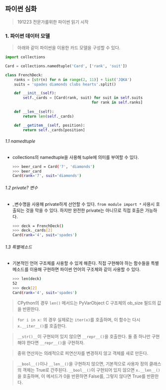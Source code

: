 ## 파이썬 심화

> 191223 전문가를위한 파이썬 읽기 시작

### 1. 파이썬 데이터 모델

> 아래와 같이 파이썬을 이용한 카드 모델을 구성할 수 있다.

```python
import collections

Card = collections.namedtuple('Card', ['rank', 'suit'])

class FrenchDeck:
    ranks = [str(n) for n in range(2, 11)] + list('JQKA')
    suits = 'spades diamonds clubs hearts'.split()

    def __init__(self):
        self._cards = [Card(rank, suit) for suit in self.suits 
                                       for rank in self.ranks]
    
    def __len__(self):
        return len(self._cards)

    def __getitem__(self, position):
        return self._cards[position]
```

###### 1.1 namedtuple

- collections의 namedtuple을 사용해 tuple에 의미를 부여할 수 있다.

  ```bash
  >>> beer_card = Card('7', 'diamonds')
  >>> beer_card
  Card(rank='7', suit='diamonds')
  ```

###### 1.2 private? 변수

- _변수명을 사용해 private하게 선언할 수 있다. `from module import *` 사용시 호출되는 것을 막을 수 있다.  하지만 완전한 private는 아니므로 직접 호출은 가능하다.

  ```bash
  >>> deck = FrenchDeck()
  >>> deck._cards[2]
  Card(rank='4', suit='spades')
  ```

###### 1.3 특별메소드

- 기본적인 언어 구조체를 사용할 수 있게 해준다. 직접 구현해야 하는 함수들을 특별메소드를 이용해 구현하면 파이썬 언어의 구조체와 같이 사용할 수 있다.

  ```bash
  >>> len(deck)
  52
  >>> deck[2]
  Card(rank='4', suit='spades')
  ```

  

> CPython의 경우 `len()` 메서드는 PyVarObject C 구조체의 ob_size 필드의 값을 반환한다.

> `for i in x:` 의 경우 실제로는 `iter(x)`를 호출하며, 이 함수는 다시 `x.__iter__()`를 호출한다.

> `__str()__`이 구현되어 있지 않으면 `__repr__()`을 호출한다. 둘 중 하나만 구현해야 한다면 `__repr__()`을 구현하자.

> 중위 연산자는 의례적으로 피연산자를 변경하지 않고 객체를 새로 만든다.

> `__bool__()`이나 `__len__()`을 구현하지 않으면, 기본적으로 사용자 정의 클래스의 객체는 True로 간주된다. `__bool__()`이 구현되어 있지 않으면 `x.__len__()`을 호출하며, 이 메서드가 0을 반환하면 False를, 그렇지 않다면 True를 반환한다.

